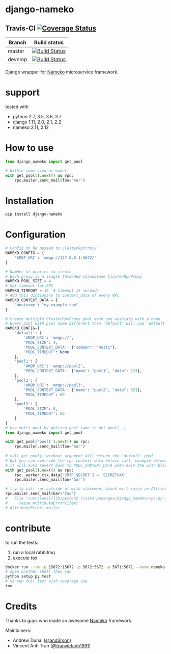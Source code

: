 # django-nameko

## Travis-CI  [![Coverage Status](https://coveralls.io/repos/github/and3rson/django-nameko/badge.svg)](https://coveralls.io/github/and3rson/django-nameko)
| Branch  | Build status                             |
| ------- | ---------------------------------------- |
| master  | [![Build Status](https://travis-ci.org/and3rson/django-nameko.svg?branch=master)](https://travis-ci.org/and3rson/django-nameko) |
| develop | [![Build Status](https://travis-ci.org/and3rson/django-nameko.svg?branch=develop)](https://travis-ci.org/and3rson/django-nameko) |


Django wrapper for [Nameko] microservice framework.


# support
tested with 

- python 2.7, 3.5, 3.6, 3.7
- django 1.11, 2.0, 2.1, 2.2
- nameko 2.11, 2.12

# How to use

```python
from django_nameko import get_pool           

# Within some view or model:
with get_pool().next() as rpc:
    rpc.mailer.send_mail(foo='bar')
```

# Installation

```sh
pip install django-nameko
```

# Configuration

```python
# Config to be passed to ClusterRpcProxy 
NAMEKO_CONFIG = { 
    'AMQP_URI': 'amqp://127.0.0.1:5672/'
}  

# Number of proxies to create 
# Each proxy is a single threaded standalone ClusterRpcProxy
NAMEKO_POOL_SIZE = 4
# Set timeout for RPC
NAMEKO_TIMEOUT = 15  # timeout 15 seconds
# Add this dictionary to context_data of every RPC
NAMEKO_CONTEXT_DATA = {
    'hostname': "my.example.com"
}

# Create multiple ClusterRpcProxy pool each one assoiate with a name
# Every pool with pool name different than 'default' will use 'default' pool config as default configuration
NAMEKO_CONFIG={
    'default': {
        'AMQP_URI': 'amqp://',
        'POOL_SIZE': 4,
        'POOL_CONTEXT_DATA': {"common": "multi"},
        'POOL_TIMEOUT': None
    },
    'pool1': {
        'AMQP_URI': 'amqp://pool2',
        'POOL_CONTEXT_DATA': {"name": "pool1", "data": 123},
    },
    'pool2': {
        'AMQP_URI': 'amqp://pool3',
        'POOL_CONTEXT_DATA': {"name": "pool2", "data": 321},
        'POOL_TIMEOUT': 60
    },
    'pool3': {
        'POOL_SIZE': 8,
        'POOL_TIMEOUT': 60
    }
}
# Use multi pool by putting pool name in get_pool(..)
from django_nameko import get_pool

with get_pool('pool1').next() as rpc:
    rpc.mailer.send_mail(foo='bar')
    
# call get_pool() without argument will return the 'default' pool
# but you can override the rpc context data before call, example below.
# it will auto revert back to POOL_CONTEXT_DATA when exit the with block
with get_pool().next() as rpc:
    rpc._worker_ctx.data['SMTP_SECRET'] = 'SECRETXXX'
    rpc.mailer.send_mail(foo='bar')

# try to call rpc outside of with statement block will raise an AttributeError exception 
rpc.mailer.send_mail(bar='foo')
#   File "/usr/local/lib/python2.7/site-packages/django_nameko/rpc.py", line 69, in __getattr__
#     raise AttributeError(item)
# AttributeError: mailer

```

# contribute

to run the tests:
1. run a local rabbitmq
2. execute tox 
```bash
docker run --rm -p 15672:15672 -p 5672:5672 -p 5671:5671 --name nameko-rabbitmq nameko/nameko-rabbitmq:3.6.6
# open another shell then run
python setup.py test
# to run full test with coverage use
tox 
```

# Credits
Thanks to guys who made an awesome [Nameko] framework.

Maintainers:
  - Andrew Dunai ([@and3rson](https://github.com/and3rson))
  - Vincent Anh Tran ([@tranvietanh1991](https://github.com/tranvietanh1991))

[Nameko]: https://github.com/nameko/nameko

